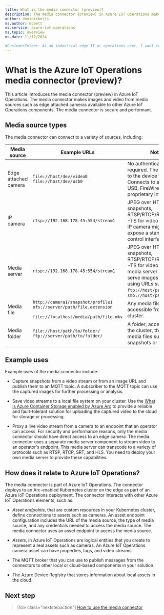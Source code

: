 ```yaml
---
title: What is the media connector (preview)?
description: The media connector (preview) in Azure IoT Operations makes media from media sources such as IP cameras available to other Azure IoT Operations components.
author: dominicbetts
ms.author: dobett
ms.service: azure-iot-operations
ms.topic: overview
ms.date: 11/12/2024

#CustomerIntent: As an industrial edge IT or operations user, I want to understand what the media connector is so that I can determine whether I can use it in my industrial IoT solution.
---
```


# What is the Azure IoT Operations media connector (preview)?

This article introduces the media connector (preview) in Azure IoT Operations. The media connector makes images and video from media sources such as edge attached cameras available to other Azure IoT Operations components. The media connector is secure and performant.

## Media source types

The media connector can connect to a variety of sources, including:

| Media source | Example URLs | Notes |
|--------------| ---------------|-------|
| Edge attached camera | `file://host/dev/video0`<br/>`file://host/dev/usb0` | No authentication required. The URL refers to the device file. Connects to a node using USB, FireWire, MIPI, or proprietary interface. |
| IP camera | `rtsp://192.168.178.45:554/stream1` | JPEG over HTTP for snapshots, RTSP/RTCP/RTP/MJPEG-TS for video streams. An IP camera might also expose a standard ONVIF control interface. |
| Media server | `rtsp://192.168.178.45:554/stream1` | JPEG over HTTP for snapshots, RTSP/RTCP/RTP/MJPEG-TS for video streams. A media server can also serve images and videos using URLs such as `ftp://host/path` or `smb://host/path` |
| Media file | `http://camera1/snapshot/profile1`<br/>`nfs://server/path/file.extension`<br/>` file://localhost/media/path/file.mkv`  | Any media file with a URL accessible from the cluster. |
| Media folder | `file://host/path/to/folder/`<br/>`ftp://server/path/to/folder/` | A folder, accessible from the cluster, that contain media files such as snapshots or clips. |

## Example uses

Example uses of the media connector include:

- Capture snapshots from a video stream or from an image URL and publish them to an MQTT topic. A subscriber to the MQTT topic can use the captured images for further processing or analysis.

- Save video streams to a local file system on your cluster. Use the [What is Azure Container Storage enabled by Azure Arc](/azure/azure-arc/container-storage/overview) to provide a reliable and fault-tolerant solution for uploading the captured video to the cloud for storage or processing.

- Proxy a live video stream from a camera to an endpoint that an operator can access. For security and performance reasons, only the media connector should have direct access to an edge camera. The media connector uses a separate media server component to stream video to an operator's endpoint. This media server can transcode to a variety of protocols such as RTSP, RTCP, SRT, and HLS. You need to deploy your own media server to provide these capabilities.

## How does it relate to Azure IoT Operations?

The media connector is part of Azure IoT Operations. The connector deploys to an Arc-enabled Kubernetes cluster on the edge as part of an Azure IoT Operations deployment. The connector interacts with other Azure IoT Operations elements, such as:

- _Asset endpoints_, that are custom resources in your Kubernetes cluster, define connections to assets such as cameras. An asset endpoint configuration includes the URL of the media source, the type of media source, and any credentials needed to access the media source. The media connector uses an asset endpoint to access the media source.

- _Assets_, in Azure IoT Operations are logical entities that you create to represent a real assets such as cameras. An Azure IoT Operations camera asset can have properties, tags, and video streams.

- The MQTT broker that you can use to publish messages from the connectors to other local or cloud-based components in your solution.

- The Azure Device Registry that stores information about local assets in the cloud.

## Next step

> [!div class="nextstepaction"]
> [How to use the media connector](howto-use-media-connector.md)
